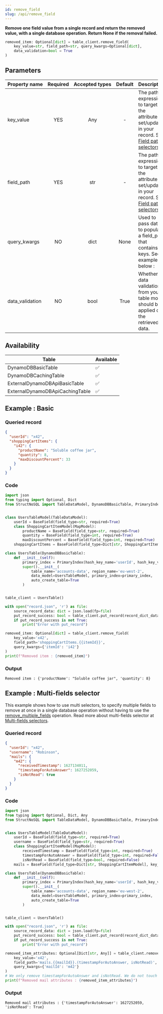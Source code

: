 ```yaml
---
id: remove_field
slug: /api/remove_field
---
```


**Remove one field value from a single record and return the removed value, with a single database operation. 
Return None if the removal failed.**

```python
removed_item: Optional[dict] = table_client.remove_field(
    key_value=str, field_path=str, query_kwargs=Optional[dict],
    data_validation=bool = True
)
```

## Parameters

| Property&nbsp;name | Required | Accepted&nbsp;types | Default | Description |
| ------------------ | :------: | :-----------------: | :-----: | :---------- |
| key_value | YES | Any | - | The path expression to target the attribute to set/update in your record. See [Field path selectors](../basics/field_path_selectors.md)
| field_path | YES | str | - | The path expression to target the attribute to set/update in your record. See [Field path selectors](../basics/field_path_selectors.md)
| query_kwargs | NO | dict | None | Used to pass data to populate a field_path that contains keys. See example below :
| data_validation | NO | bool | True | Whether data validation from your table model should be applied on the retrieved data. 

## Availability
| Table | Available |
| ----- | :-------- |
| DynamoDBBasicTable | ✅
| DynamoDBCachingTable | ✅
| ExternalDynamoDBApiBasicTable | ✅
| ExternalDynamoDBApiCachingTable | ✅

## Example : Basic

### Queried record
```json
{
  "userId": "x42",
  "shoppingCartItems": {
    "i42": {
      "productName": "Soluble coffee jar",
      "quantity": 8,
      "maxDiscountPercent": 33
    }
  }
}
```

### Code
```python
import json
from typing import Optional, Dict
from StructNoSQL import TableDataModel, DynamoDBBasicTable, PrimaryIndex, BaseField, MapModel


class UsersTableModel(TableDataModel):
    userId = BaseField(field_type=str, required=True)
    class ShoppingCartItemModel(MapModel):
        productName = BaseField(field_type=str, required=True)
        quantity = BaseField(field_type=int, required=True)
        maxDiscountPercent = BaseField(field_type=int, required=True)
    shoppingCartItems = BaseField(field_type=Dict[str, ShoppingCartItemModel], key_name='itemId', required=False)

class UsersTable(DynamoDBBasicTable):
    def __init__(self):
        primary_index = PrimaryIndex(hash_key_name='userId', hash_key_variable_python_type=str)
        super().__init__(
            table_name='accounts-data', region_name='eu-west-2',
            data_model=UsersTableModel, primary_index=primary_index,
            auto_create_table=True
        )


table_client = UsersTable()

with open("record.json", 'r') as file:
    source_record_data: dict = json.load(fp=file)
    put_record_success: bool = table_client.put_record(record_dict_data=source_record_data)
    if put_record_success is not True:
        print("Error with put_record")

removed_item: Optional[dict] = table_client.remove_field(
    key_value='x42',
    field_path='shoppingCartItems.{{itemId}}',
    query_kwargs={'itemId': 'i42'}
)
print(f"Removed item : {removed_item}")

```

### Output
```
Removed item : {'productName': "Soluble coffee jar", 'quantity': 8}
```
        

## Example : Multi-fields selector
This example shows how to use multi selectors, to specify multiple fields to remove at once in a single database 
operation without having to use the [remove_multiple_fields](../api/remove_multiple_fields.md) operation. 
Read more about multi-fields selector at [Multi-fields selectors](../basics/multi_fields_selectors). 

### Queried record
```json
{
  "userId": "x42",
  "username": "Robinson",
  "mails": {
    "m42": {
      "receivedTimestamp": 1627134011,
      "timestampForAutoAnswer": 1627252059,
      "isNotRead": true
    }
  }
}
```

### Code
```python
import json
from typing import Optional, Dict, Any
from StructNoSQL import TableDataModel, DynamoDBBasicTable, PrimaryIndex, BaseField, MapModel


class UsersTableModel(TableDataModel):
    userId = BaseField(field_type=str, required=True)
    username = BaseField(field_type=str, required=True)
    class ShoppingCartItemModel(MapModel):
        receivedTimestamp = BaseField(field_type=int, required=True)
        timestampForAutoAnswer = BaseField(field_type=int, required=False)
        isNotRead = BaseField(field_type=bool, required=False)
    mails = BaseField(field_type=Dict[str, ShoppingCartItemModel], key_name='mailId', required=False)

class UsersTable(DynamoDBBasicTable):
    def __init__(self):
        primary_index = PrimaryIndex(hash_key_name='userId', hash_key_variable_python_type=str)
        super().__init__(
            table_name='accounts-data', region_name='eu-west-2',
            data_model=UsersTableModel, primary_index=primary_index,
            auto_create_table=True
        )


table_client = UsersTable()

with open("record.json", 'r') as file:
    source_record_data: dict = json.load(fp=file)
    put_record_success: bool = table_client.put_record(record_dict_data=source_record_data)
    if put_record_success is not True:
        print("Error with put_record")

removed_item_attributes: Optional[Dict[str, Any]] = table_client.remove_field(
    key_value='x42',
    field_path='mails.{{mailId}}.(timestampForAutoAnswer, isNotRead)',
    query_kwargs={'mailId': 'm42'}
)
# We only remove timestampForAutoAnswer and isNotRead. We do not touch receivedTimestamp.
print(f"Removed mail attributes : {removed_item_attributes}")

```

### Output
```
Removed mail attributes : {'timestampForAutoAnswer': 1627252059, 'isNotRead': True}
```
        
